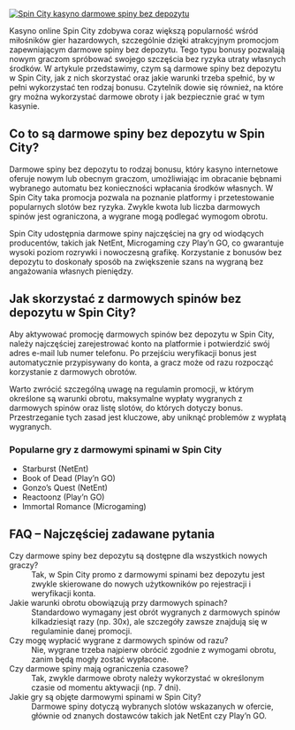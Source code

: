 [![Spin City kasyno darmowe spiny bez depozytu](https://123-caf.pages.dev/gitsignup.png)](https://vrmoo.ru/Bt82HjjY)

<p>Kasyno online Spin City zdobywa coraz większą popularność wśród miłośników gier hazardowych, szczególnie dzięki atrakcyjnym promocjom zapewniającym darmowe spiny bez depozytu. Tego typu bonusy pozwalają nowym graczom spróbować swojego szczęścia bez ryzyka utraty własnych środków. W artykule przedstawimy, czym są darmowe spiny bez depozytu w Spin City, jak z nich skorzystać oraz jakie warunki trzeba spełnić, by w pełni wykorzystać ten rodzaj bonusu. Czytelnik dowie się również, na które gry można wykorzystać darmowe obroty i jak bezpiecznie grać w tym kasynie.</p>  <h2>Co to są darmowe spiny bez depozytu w Spin City?</h2> <p>Darmowe spiny bez depozytu to rodzaj bonusu, który kasyno internetowe oferuje nowym lub obecnym graczom, umożliwiając im obracanie bębnami wybranego automatu bez konieczności wpłacania środków własnych. W Spin City taka promocja pozwala na poznanie platformy i przetestowanie popularnych slotów bez ryzyka. Zwykle kwota lub liczba darmowych spinów jest ograniczona, a wygrane mogą podlegać wymogom obrotu.</p> <p>Spin City udostępnia darmowe spiny najczęściej na gry od wiodących producentów, takich jak NetEnt, Microgaming czy Play’n GO, co gwarantuje wysoki poziom rozrywki i nowoczesną grafikę. Korzystanie z bonusów bez depozytu to doskonały sposób na zwiększenie szans na wygraną bez angażowania własnych pieniędzy.</p>  <h2>Jak skorzystać z darmowych spinów bez depozytu w Spin City?</h2> <p>Aby aktywować promocję darmowych spinów bez depozytu w Spin City, należy najczęściej zarejestrować konto na platformie i potwierdzić swój adres e-mail lub numer telefonu. Po przejściu weryfikacji bonus jest automatycznie przypisywany do konta, a gracz może od razu rozpocząć korzystanie z darmowych obrotów.</p> <p>Warto zwrócić szczególną uwagę na regulamin promocji, w którym określone są warunki obrotu, maksymalne wypłaty wygranych z darmowych spinów oraz listę slotów, do których dotyczy bonus. Przestrzeganie tych zasad jest kluczowe, aby uniknąć problemów z wypłatą wygranych.</p>  <h3>Popularne gry z darmowymi spinami w Spin City</h3> <ul>   <li>Starburst (NetEnt)</li>   <li>Book of Dead (Play’n GO)</li>    <li>Gonzo’s Quest (NetEnt)</li>   <li>Reactoonz (Play’n GO)</li>   <li>Immortal Romance (Microgaming)</li> </ul>  <h2>FAQ – Najczęściej zadawane pytania</h2> <dl>   <dt>Czy darmowe spiny bez depozytu są dostępne dla wszystkich nowych graczy?</dt>   <dd>Tak, w Spin City promo z darmowymi spinami bez depozytu jest zwykle skierowane do nowych użytkowników po rejestracji i weryfikacji konta.</dd>      <dt>Jakie warunki obrotu obowiązują przy darmowych spinach?</dt>   <dd>Standardowo wymagany jest obrót wygranych z darmowych spinów kilkadziesiąt razy (np. 30x), ale szczegóły zawsze znajdują się w regulaminie danej promocji.</dd>      <dt>Czy mogę wypłacić wygrane z darmowych spinów od razu?</dt>   <dd>Nie, wygrane trzeba najpierw obrócić zgodnie z wymogami obrotu, zanim będą mogły zostać wypłacone.</dd>      <dt>Czy darmowe spiny mają ograniczenia czasowe?</dt>   <dd>Tak, zwykle darmowe obroty należy wykorzystać w określonym czasie od momentu aktywacji (np. 7 dni).</dd>      <dt>Jakie gry są objęte darmowymi spinami w Spin City?</dt>   <dd>Darmowe spiny dotyczą wybranych slotów wskazanych w ofercie, głównie od znanych dostawców takich jak NetEnt czy Play’n GO.</dd> </dl>